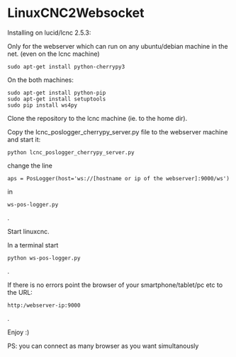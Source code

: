 LinuxCNC2Websocket
==================

Installing on lucid/lcnc 2.5.3:

Only for the webserver which can run on any ubuntu/debian machine in the net. (even on the lcnc machine)

	sudo apt-get install python-cherrypy3
	
On the both machines:

	sudo apt-get install python-pip
	sudo apt-get install setuptools
	sudo pip install ws4py


Clone the repository to the lcnc machine (ie. to the home dir).

Copy the lcnc_poslogger_cherrypy_server.py file to the webserver machine and start it:

	python lcnc_poslogger_cherrypy_server.py
	
change the line

	aps = PosLogger(host='ws://[hostname or ip of the webserver]:9000/ws')
in

	ws-pos-logger.py
.

Start linuxcnc.

In a terminal start 

	python ws-pos-logger.py

.

If there is no errors point the browser of your smartphone/tablet/pc etc
to the URL:

	http:/webserver-ip:9000

.

Enjoy :)

PS: you can connect as many browser as you want simultanously
